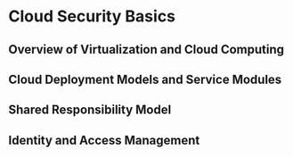 # Cloud Security Basics

## Overview of Virtualization and Cloud Computing

## Cloud Deployment Models and Service Modules

## Shared Responsibility Model

## Identity and Access Management
